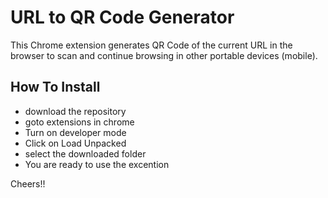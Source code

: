 # URL to QR Code Generator #

This Chrome extension generates QR Code of the current URL in the browser to scan and continue browsing in other portable devices (mobile).

## How To Install ##
- download the repository
- goto extensions in chrome
- Turn on developer mode
- Click on Load Unpacked
- select the downloaded folder
- You are ready to use the excention

Cheers!!
